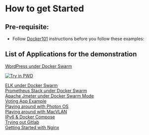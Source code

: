 
# How to get Started 

## Pre-requisite:

- Follow [Docker101](https://github.com/ajeetraina/docker101/README.md) instructions before you follow these examples:

## List of Applications for the demonstration 

[WordPress under Docker Swarm](https://github.com/ajeetraina/docker101/tree/master/play-with-docker/wordpress/example1/README.md)<br>

[![Try in PWD](https://raw.githubusercontent.com/play-with-docker/stacks/master/assets/images/button.png)](https://labs.play-with-docker.com/?stack=https://github.com/ajeetraina/docker101/blob/master/play-with-docker/wordpress/example1/stack.yml)

[ELK under Docker Swarm](https://github.com/ajeetraina/docker101/tree/master/play-with-docker/ELK/README.md)<br>
[Prometheus Stack under Docker Swarm](https://github.com/ajeetraina/docker101/tree/master/play-with-docker/docker-prometheus-swarm/README.md)<br>
[Apache Jmeter under Docker Swarm Mode](https://github.com/ajeetraina/docker101/tree/master/play-with-docker/jmeter-docker/README.md)<br>
[Voting App Example](https://github.com/ajeetraina/docker101/tree/master/play-with-docker/example-voting-app/README.md)<br>
[Playing around with Photon OS](https://github.com/ajeetraina/docker101/tree/master/play-with-docker/vmware/powercli/README.md)<br>
[Playing around with MacVLAN](https://github.com/ajeetraina/docker101/tree/master/play-with-docker/macvlan/README.md)<br>
[IPv6 & Docker Compose](https://github.com/ajeetraina/docker101/tree/master/play-with-docker/ipv6/README.md)<br>
[Trying out Gitlab](https://github.com/ajeetraina/docker101/tree/master/play-with-docker/gitlab/README.md)<br>
[Getting Started with Nginx](https://github.com/ajeetraina/docker101/tree/master/play-with-docker/nginx/README.md)<br>
